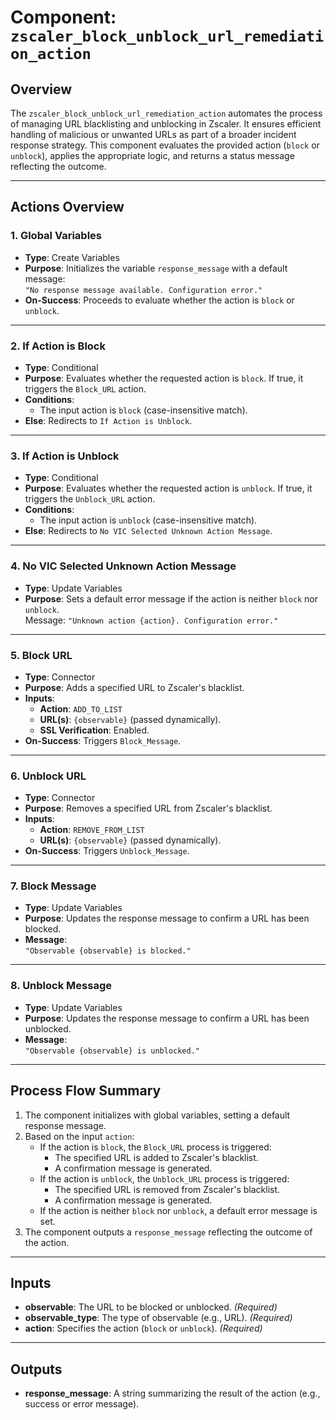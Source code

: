 # Component: `zscaler_block_unblock_url_remediation_action`

## Overview

The `zscaler_block_unblock_url_remediation_action` automates the process of managing URL blacklisting and unblocking in Zscaler. It ensures efficient handling of malicious or unwanted URLs as part of a broader incident response strategy. This component evaluates the provided action (`block` or `unblock`), applies the appropriate logic, and returns a status message reflecting the outcome.

---

## Actions Overview

### 1. **Global Variables**
   - **Type**: Create Variables
   - **Purpose**: Initializes the variable `response_message` with a default message:  
     `"No response message available. Configuration error."`
   - **On-Success**: Proceeds to evaluate whether the action is `block` or `unblock`.

---

### 2. **If Action is Block**
   - **Type**: Conditional
   - **Purpose**: Evaluates whether the requested action is `block`. If true, it triggers the `Block_URL` action.
   - **Conditions**:
     - The input action is `block` (case-insensitive match).
   - **Else**: Redirects to `If Action is Unblock`.

---

### 3. **If Action is Unblock**
   - **Type**: Conditional
   - **Purpose**: Evaluates whether the requested action is `unblock`. If true, it triggers the `Unblock_URL` action.
   - **Conditions**:
     - The input action is `unblock` (case-insensitive match).
   - **Else**: Redirects to `No VIC Selected Unknown Action Message`.

---

### 4. **No VIC Selected Unknown Action Message**
   - **Type**: Update Variables
   - **Purpose**: Sets a default error message if the action is neither `block` nor `unblock`.  
     Message: `"Unknown action {action}. Configuration error."`

---

### 5. **Block URL**
   - **Type**: Connector
   - **Purpose**: Adds a specified URL to Zscaler's blacklist.
   - **Inputs**:
     - **Action**: `ADD_TO_LIST`
     - **URL(s)**: `{observable}` (passed dynamically).
     - **SSL Verification**: Enabled.
   - **On-Success**: Triggers `Block_Message`.

---

### 6. **Unblock URL**
   - **Type**: Connector
   - **Purpose**: Removes a specified URL from Zscaler's blacklist.
   - **Inputs**:
     - **Action**: `REMOVE_FROM_LIST`
     - **URL(s)**: `{observable}` (passed dynamically).
   - **On-Success**: Triggers `Unblock_Message`.

---

### 7. **Block Message**
   - **Type**: Update Variables
   - **Purpose**: Updates the response message to confirm a URL has been blocked.
   - **Message**:  
     `"Observable {observable} is blocked."`

---

### 8. **Unblock Message**
   - **Type**: Update Variables
   - **Purpose**: Updates the response message to confirm a URL has been unblocked.
   - **Message**:  
     `"Observable {observable} is unblocked."`

---

## Process Flow Summary

1. The component initializes with global variables, setting a default response message.
2. Based on the input `action`:
   - If the action is `block`, the `Block_URL` process is triggered:
     - The specified URL is added to Zscaler's blacklist.
     - A confirmation message is generated.
   - If the action is `unblock`, the `Unblock_URL` process is triggered:
     - The specified URL is removed from Zscaler's blacklist.
     - A confirmation message is generated.
   - If the action is neither `block` nor `unblock`, a default error message is set.
3. The component outputs a `response_message` reflecting the outcome of the action.

---

## Inputs

- **observable**: The URL to be blocked or unblocked. *(Required)*  
- **observable_type**: The type of observable (e.g., URL). *(Required)*  
- **action**: Specifies the action (`block` or `unblock`). *(Required)*

---

## Outputs

- **response_message**: A string summarizing the result of the action (e.g., success or error message).